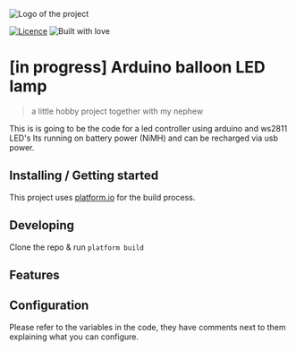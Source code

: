 ![Logo of the project](https://raw.githubusercontent.com/jehna/readme-best-practices/master/sample-logo.png)

[![Licence](http://www.wtfpl.net/wp-content/uploads/2012/12/wtfpl-badge-1.png)](http://www.wtfpl.net/)
![Built with love](https://forthebadge.com/images/badges/built-with-love.svg)

# [in progress] Arduino balloon LED lamp
> a little hobby project together with my nephew

This is is going to be the code for a led controller using arduino and ws2811 LED's
Its running on battery  power (NiMH) and can be recharged via usb power.

## Installing / Getting started

This project uses [platform.io](http://platformio.org/) for the build process.

## Developing

Clone the repo & run `platform build`


## Features

## Configuration

Please refer to the variables in the code, they have comments next to them explaining what you can configure.
